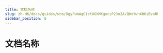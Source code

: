 ```yaml
---
title: 文档名称
slug: zh-HK/docs/guides/wbo/DgyFwnAgCictXGkMKgxcsP23n2A/Q0vYwnXHKiBvoRki96Sct30cnY3
sidebar_position: 0
---
```



# 文档名称

